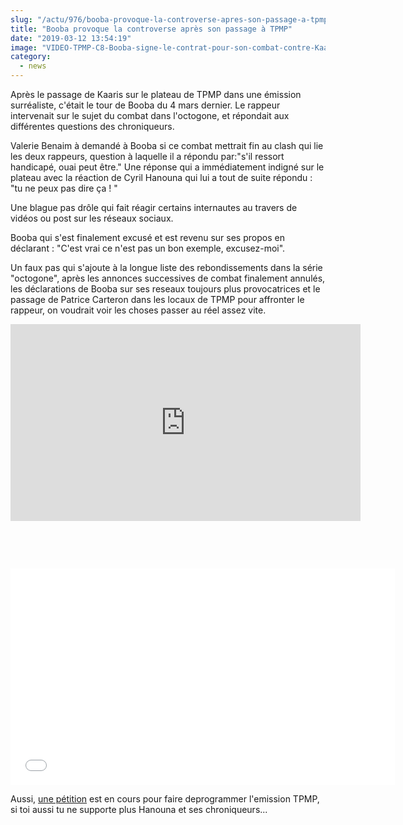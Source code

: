 ```yaml
--- 
slug: "/actu/976/booba-provoque-la-controverse-apres-son-passage-a-tpmp"
title: "Booba provoque la controverse après son passage à TPMP"
date: "2019-03-12 13:54:19"
image: "VIDEO-TPMP-C8-Booba-signe-le-contrat-pour-son-combat-contre-Kaaris.jpg"
category:
  - news
---
```

<p>Après le passage de Kaaris sur le plateau de TPMP dans une émission surréaliste, c'était le tour de Booba du 4 mars dernier. Le rappeur intervenait sur le sujet du combat dans l'octogone, et répondait aux différentes questions des chroniqueurs.</p>

<p>Valerie Benaim à demandé à Booba si ce combat mettrait fin au clash qui lie les deux rappeurs, question à laquelle il a répondu par:"s'il ressort handicapé, ouai peut être." Une réponse qui a immédiatement indigné sur le plateau avec la réaction de Cyril Hanouna qui lui a tout de suite répondu : "tu ne peux pas dire ça ! "</p>

<p>Une blague pas drôle qui fait réagir certains internautes au travers de vidéos ou post sur les réseaux sociaux.</p>

<p>Booba qui s'est finalement excusé et est revenu sur ses propos en déclarant : "C'est vrai ce n'est pas un bon exemple, excusez-moi".</p>

<p>Un faux pas qui s'ajoute à la longue liste des rebondissements dans la série "octogone", après les annonces successives de combat finalement annulés, les déclarations de Booba sur ses reseaux toujours plus provocatrices et le passage de Patrice Carteron dans les locaux de TPMP pour affronter le rappeur, on voudrait voir les choses passer au réel assez vite.</p>
<iframe width="560" height="315" src="https://www.youtube.com/embed/dgzVwLASFJY" frameborder="0" allow="accelerometer; autoplay; encrypted-media; gyroscope; picture-in-picture" allowfullscreen></iframe>
<p> </p>

<p> </p>
<iframe src="//www.ultimedia.com/deliver/generic/iframe/mdtk/01582271/src/mplrlq/zone/1/showtitle/1/" frameborder="0" scrolling="no" marginwidth="0" marginheight="0" hspace="0" vspace="0" webkitallowfullscreen="true" mozallowfullscreen="true" allowfullscreen="true"width="615" height="346" allow="autoplay; fullscreen"></iframe>
<p>Aussi, <a href="https://www.mesopinions.com/petition/medias/supprimer-emission-tpmp-cyril-hanouna/27539">une pétition</a> est en cours pour faire deprogrammer l'emission TPMP, si toi aussi tu ne supporte plus Hanouna et ses chroniqueurs...</p>

<p> </p>